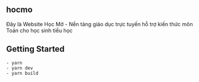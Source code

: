 
## hocmo
Đây là Website Học Mở - Nền tảng giáo dục trực tuyến hỗ trợ kiến thức môn Toán cho học sinh tiểu học

## Getting Started

    - yarn 
    - yarn dev
    - yarn build


